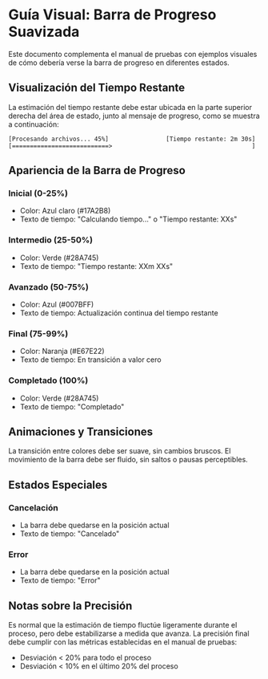 # Guía Visual: Barra de Progreso Suavizada

Este documento complementa el manual de pruebas con ejemplos visuales de cómo debería verse la barra de progreso en diferentes estados.

## Visualización del Tiempo Restante

La estimación del tiempo restante debe estar ubicada en la parte superior derecha del área de estado, junto al mensaje de progreso, como se muestra a continuación:

```
[Procesando archivos... 45%]                [Tiempo restante: 2m 30s]
[===========================>                                       ]
```

## Apariencia de la Barra de Progreso

### Inicial (0-25%)
- Color: Azul claro (#17A2B8)
- Texto de tiempo: "Calculando tiempo..." o "Tiempo restante: XXs"

### Intermedio (25-50%)
- Color: Verde (#28A745)
- Texto de tiempo: "Tiempo restante: XXm XXs"

### Avanzado (50-75%)
- Color: Azul (#007BFF)
- Texto de tiempo: Actualización continua del tiempo restante

### Final (75-99%)
- Color: Naranja (#E67E22)
- Texto de tiempo: En transición a valor cero

### Completado (100%)
- Color: Verde (#28A745)
- Texto de tiempo: "Completado"

## Animaciones y Transiciones

La transición entre colores debe ser suave, sin cambios bruscos. El movimiento de la barra debe ser fluido, sin saltos o pausas perceptibles.

## Estados Especiales

### Cancelación
- La barra debe quedarse en la posición actual
- Texto de tiempo: "Cancelado"

### Error
- La barra debe quedarse en la posición actual
- Texto de tiempo: "Error"

## Notas sobre la Precisión

Es normal que la estimación de tiempo fluctúe ligeramente durante el proceso, pero debe estabilizarse a medida que avanza. La precisión final debe cumplir con las métricas establecidas en el manual de pruebas:

- Desviación < 20% para todo el proceso
- Desviación < 10% en el último 20% del proceso
